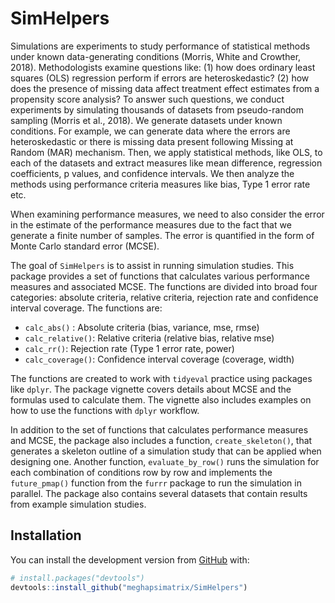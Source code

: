 
<!-- README.md is generated from README.Rmd. Please edit that file -->

# SimHelpers

<!-- badges: start -->

<!-- badges: end -->

Simulations are experiments to study performance of statistical methods
under known data-generating conditions (Morris, White and Crowther,
2018). Methodologists examine questions like: (1) how does ordinary
least squares (OLS) regression perform if errors are heteroskedastic?
(2) how does the presence of missing data affect treatment effect
estimates from a propensity score analysis? To answer such questions, we
conduct experiments by simulating thousands of datasets from
pseudo-random sampling (Morris et al., 2018). We generate datasets under
known conditions. For example, we can generate data where the errors are
heteroskedastic or there is missing data present following Missing at
Random (MAR) mechanism. Then, we apply statistical methods, like OLS, to
each of the datasets and extract measures like mean difference,
regression coefficients, p values, and confidence intervals. We then
analyze the methods using performance criteria measures like bias, Type
1 error rate etc.

When examining performance measures, we need to also consider the error
in the estimate of the performance measures due to the fact that we
generate a finite number of samples. The error is quantified in the form
of Monte Carlo standard error (MCSE).

The goal of `SimHelpers` is to assist in running simulation studies.
This package provides a set of functions that calculates various
performance measures and associated MCSE. The functions are divided into
broad four categories: absolute criteria, relative criteria, rejection
rate and confidence interval coverage. The functions are:

  - `calc_abs()` : Absolute criteria (bias, variance, mse, rmse)
  - `calc_relative()`: Relative criteria (relative bias, relative mse)
  - `calc_rr()`: Rejection rate (Type 1 error rate, power)
  - `calc_coverage()`: Confidence interval coverage (coverage, width)

The functions are created to work with `tidyeval` practice using
packages like `dplyr`. The package vignette covers details about MCSE
and the formulas used to calculate them. The vignette also includes
examples on how to use the functions with `dplyr` workflow.

In addition to the set of functions that calculates performance measures
and MCSE, the package also includes a function, `create_skeleton()`,
that generates a skeleton outline of a simulation study that can be
applied when designing one. Another function, `evaluate_by_row()` runs
the simulation for each combination of conditions row by row and
implements the `future_pmap()` function from the `furrr` package to run
the simulation in parallel. The package also contains several datasets
that contain results from example simulation studies.

## Installation

You can install the development version from
[GitHub](https://github.com/) with:

``` r
# install.packages("devtools")
devtools::install_github("meghapsimatrix/SimHelpers")
```
